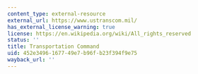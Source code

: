 ```yaml
---
content_type: external-resource
external_url: https://www.ustranscom.mil/
has_external_license_warning: true
license: https://en.wikipedia.org/wiki/All_rights_reserved
status: ''
title: Transportation Command
uid: 452e3496-1677-49e7-b96f-b23f394f9e75
wayback_url: ''
---
```

